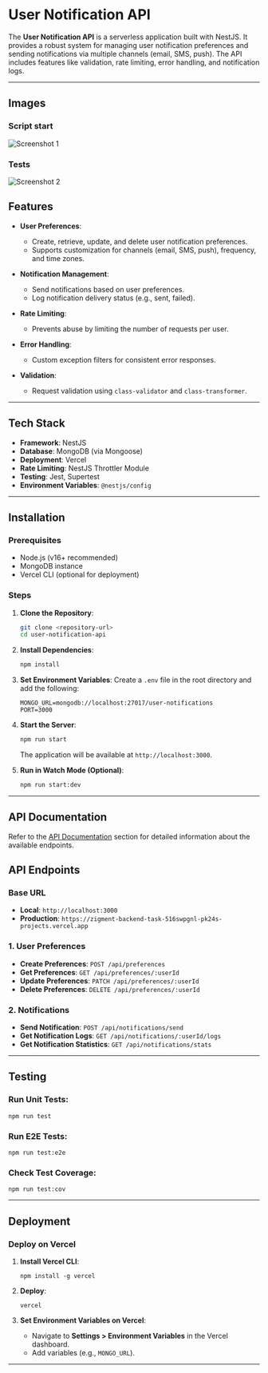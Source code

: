 # **User Notification API**

The **User Notification API** is a serverless application built with NestJS. It provides a robust system for managing user notification preferences and sending notifications via multiple channels (email, SMS, push). The API includes features like validation, rate limiting, error handling, and notification logs.

---
## **Images**
### Script start
![Screenshot 1](https://i.ibb.co/5Bc5TgH/Screenshot-2024-11-21-220542.png)

### Tests
![Screenshot 2](https://i.ibb.co/wcssNd9/Screenshot-2024-11-21220521.png)

## **Features**

- **User Preferences**:
  - Create, retrieve, update, and delete user notification preferences.
  - Supports customization for channels (email, SMS, push), frequency, and time zones.

- **Notification Management**:
  - Send notifications based on user preferences.
  - Log notification delivery status (e.g., sent, failed).

- **Rate Limiting**:
  - Prevents abuse by limiting the number of requests per user.

- **Error Handling**:
  - Custom exception filters for consistent error responses.

- **Validation**:
  - Request validation using `class-validator` and `class-transformer`.

---

## **Tech Stack**

- **Framework**: NestJS
- **Database**: MongoDB (via Mongoose)
- **Deployment**: Vercel
- **Rate Limiting**: NestJS Throttler Module
- **Testing**: Jest, Supertest
- **Environment Variables**: `@nestjs/config`

---

## **Installation**

### **Prerequisites**

- Node.js (v16+ recommended)
- MongoDB instance
- Vercel CLI (optional for deployment)

### **Steps**

1. **Clone the Repository**:
   ```bash
   git clone <repository-url>
   cd user-notification-api
   ```

2. **Install Dependencies**:
   ```bash
   npm install
   ```

3. **Set Environment Variables**:
   Create a `.env` file in the root directory and add the following:
   ```env
   MONGO_URL=mongodb://localhost:27017/user-notifications
   PORT=3000
   ```

4. **Start the Server**:
   ```bash
   npm run start
   ```
   The application will be available at `http://localhost:3000`.

5. **Run in Watch Mode (Optional)**:
   ```bash
   npm run start:dev
   ```

---

## **API Documentation**

Refer to the [API Documentation](#api-documentation) section for detailed information about the available endpoints.


## **API Endpoints**

### **Base URL**

- **Local**: `http://localhost:3000`
- **Production**: `https://zigment-backend-task-516swpgnl-pk24s-projects.vercel.app`

### **1. User Preferences**

- **Create Preferences**: `POST /api/preferences`
- **Get Preferences**: `GET /api/preferences/:userId`
- **Update Preferences**: `PATCH /api/preferences/:userId`
- **Delete Preferences**: `DELETE /api/preferences/:userId`

### **2. Notifications**

- **Send Notification**: `POST /api/notifications/send`
- **Get Notification Logs**: `GET /api/notifications/:userId/logs`
- **Get Notification Statistics**: `GET /api/notifications/stats`

---

## **Testing**

### **Run Unit Tests**:
```
npm run test
```

### **Run E2E Tests**:
```
npm run test:e2e
```

### **Check Test Coverage**:
```
npm run test:cov
```

---

## **Deployment**

### **Deploy on Vercel**

1. **Install Vercel CLI**:
   ```
   npm install -g vercel
   ```

2. **Deploy**:
   ```
   vercel
   ```

3. **Set Environment Variables on Vercel**:
   - Navigate to **Settings > Environment Variables** in the Vercel dashboard.
   - Add variables (e.g., `MONGO_URL`).
---
